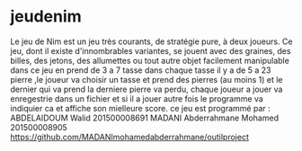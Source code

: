 # jeudenim
Le jeu de Nim est un jeu très courants, de stratégie pure, à deux joueurs. Ce jeu, dont il existe d'innombrables variantes, se jouent avec des graines, des billes, des jetons, des allumettes ou tout autre objet facilement manipulable dans ce jeu en prend de 3 a 7 tasse dans chaque tasse il y a de 5 a 23 pierre ,le joueur va choisir un tasse et prend des pierres (au moins 1) et le dernier qui va prend la derniere pierre va perdu, chaque joueur a jouer va enregestrie dans un fichier et si il a jouer autre fois le programme va indiquier ca et affiche son mielleure score. ce jeu est programmé par : ABDELAIDOUM Walid 201500008691 MADANI Abderrahmane Mohamed 201500008905  https://github.com/MADANImohamedabderrahmane/outilproject
